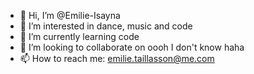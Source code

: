 - 👋 Hi, I’m @Emilie-Isayna
- 👀 I’m interested in dance, music and code
- 🌱 I’m currently learning code
- 💞️ I’m looking to collaborate on oooh I don't know haha
- 📫 How to reach me: emilie.taillasson@me.com

<!---
Isayna/Isayna is a ✨ special ✨ repository because its `README.md` (this file) appears on your GitHub profile.
You can click the Preview link to take a look at your changes.
--->
